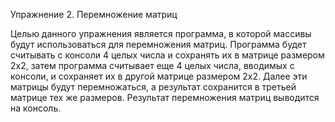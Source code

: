 Упражнение 2. Перемножение матриц

Целью данного упражнения является программа, в которой массивы будут использоваться для перемножения матриц. 
Программа будет считывать с консоли 4 целых числа и сохранять их в матрице размером 2х2, 
затем программа считывает еще 4 целых числа, вводимых с консоли, и сохраняет их в другой матрице размером 2х2. 
Далее эти матрицы будут перемножаться, а результат сохранится в третьей матрице тех же размеров. 
Результат перемножения матриц выводится на консоль.
